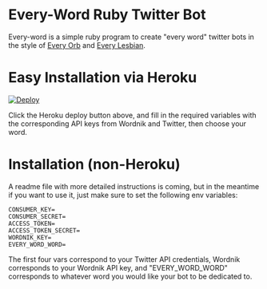 # Every-Word Ruby Twitter Bot

Every-word is a simple ruby program to create "every word" twitter bots in the style of [Every Orb](https://twitter.com/everyorb) and [Every Lesbian](https://twitter.com/every_lesbian).

# Easy Installation via Heroku

[![Deploy](https://www.herokucdn.com/deploy/button.svg)](https://heroku.com/deploy)

Click the Heroku deploy button above, and fill in the required variables with the corresponding API keys from Wordnik and Twitter, then choose your word.

# Installation (non-Heroku)

A readme file with more detailed instructions is coming, but in the meantime if you want to use it, just make sure to set the following env variables:

```
CONSUMER_KEY=
CONSUMER_SECRET=
ACCESS_TOKEN=
ACCESS_TOKEN_SECRET=
WORDNIK_KEY=
EVERY_WORD_WORD=
```

The first four vars correspond to your Twitter API credentials, Wordnik corresponds to your Wordnik API key, and "EVERY_WORD_WORD" corresponds to whatever word you would like your bot to be dedicated to.
